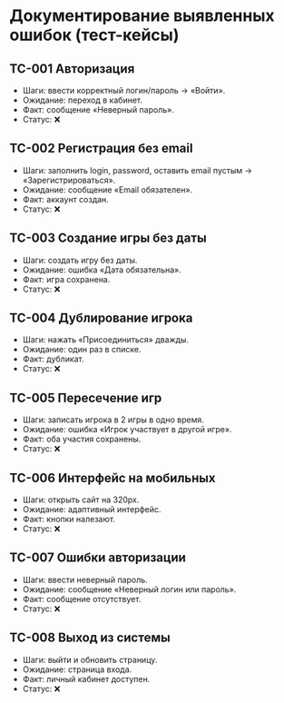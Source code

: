 # Документирование выявленных ошибок (тест-кейсы)

## TC-001 Авторизация
- Шаги: ввести корректный логин/пароль → «Войти».
- Ожидание: переход в кабинет.
- Факт: сообщение «Неверный пароль».
- Статус: ❌

## TC-002 Регистрация без email
- Шаги: заполнить login, password, оставить email пустым → «Зарегистрироваться».
- Ожидание: сообщение «Email обязателен».
- Факт: аккаунт создан.
- Статус: ❌

## TC-003 Создание игры без даты
- Шаги: создать игру без даты.
- Ожидание: ошибка «Дата обязательна».
- Факт: игра сохранена.
- Статус: ❌

## TC-004 Дублирование игрока
- Шаги: нажать «Присоединиться» дважды.
- Ожидание: один раз в списке.
- Факт: дубликат.
- Статус: ❌

## TC-005 Пересечение игр
- Шаги: записать игрока в 2 игры в одно время.
- Ожидание: ошибка «Игрок участвует в другой игре».
- Факт: оба участия сохранены.
- Статус: ❌

## TC-006 Интерфейс на мобильных
- Шаги: открыть сайт на 320px.
- Ожидание: адаптивный интерфейс.
- Факт: кнопки налезают.
- Статус: ❌

## TC-007 Ошибки авторизации
- Шаги: ввести неверный пароль.
- Ожидание: сообщение «Неверный логин или пароль».
- Факт: сообщение отсутствует.
- Статус: ❌

## TC-008 Выход из системы
- Шаги: выйти и обновить страницу.
- Ожидание: страница входа.
- Факт: личный кабинет доступен.
- Статус: ❌
